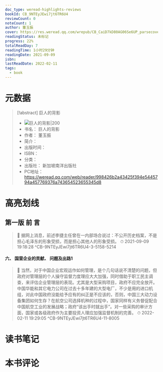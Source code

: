```yaml
---
doc_type: weread-highlights-reviews
bookId: CB_9NTEyJEwi7jt6TR6U4
reviewCount: 0
noteCount: 1
author: 董玉振
cover: https://res.weread.qq.com/wrepub/CB_CaiD7kD80AG06Se6UP_parsecover
readingStatus: 未标记
progress: 22%
totalReadDay: 7
readingTime: 1小时29分钟
readingDate: 2021-09-09
isbn: 
lastReadDate: 2022-02-11
tags:
  - book
---
```

# 元数据
> [!abstract] 巨人的背影
> - ![ 巨人的背影|200](https://res.weread.qq.com/wrepub/CB_CaiD7kD80AG06Se6UP_parsecover)
> - 书名： 巨人的背影
> - 作者： 董玉振
> - 简介： 
> - 出版时间： 
> - ISBN： 
> - 分类： 
> - 出版社： 新加坡南洋出版社
> - PC地址：https://weread.qq.com/web/reader/998426b2a43425f394e5445794a457769376a743654523655345d8

# 高亮划线

## 第一版 前 言

> 📌 据网上消息，前述李捷主任曾在一内部场合说过：不公开历史档案，不是担心毛泽东的形象受损，而是担心其他人的形象受损。 
> ⏱ 2021-09-09 19:18:28 ^CB-9NTEyJEwi7jt6TR6U4-3-5158-5214

#### 六、 国营企业的贡献、 问题及出路1

> 📌 当然，对于中国企业宏观运作如何管理，是个几句话说不清楚的问题，但政府对管理层的个人操守监督力度理应大大加强，同时借助于职工民主调查，来评估企业管理层的表现。尤其是大型采购项目，政府不应完全放开。中国华能和其它电力公司在过去十多年建的大型电厂，不少是用的进口机组，对此中国政府没能给予应有的纠正是不应该的，否则，中国三大动力设备集团如何生存？在航空公司选择机种的过程中，国家同样有义务督促配合中国航空工业的发展战略；政府“该出手时就出手”。对一些采购的审计方面，国家或各级政府作为主要投资人理应加强监督机制的完善。 
> ⏱ 2022-02-11 19:29:05 ^CB-9NTEyJEwi7jt6TR6U4-11-8005

# 读书笔记

# 本书评论

